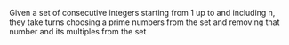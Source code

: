 Given a set of consecutive integers starting from 1 up to and including n, they take turns choosing a prime numbers from the set and removing that number and its multiples from the set
